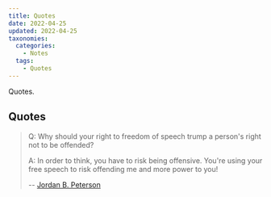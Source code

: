 ```yaml
---
title: Quotes
date: 2022-04-25
updated: 2022-04-25
taxonomies:
  categories:
    - Notes
  tags:
    - Quotes
---
```


Quotes.

<!-- more -->

## Quotes

> Q: Why should your right to freedom of speech trump a person's right not to be offended?
>
> A: In order to think, you have to risk being offensive. You're using your free speech to risk offending me and more power to you!
>
> -- [Jordan B. Peterson](https://www.youtube.com/watch?v=8wLCmDtCDAM)
